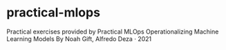 # practical-mlops
Practical exercises provided by Practical MLOps Operationalizing Machine Learning Models By Noah Gift, Alfredo Deza · 2021
